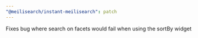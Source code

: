 ```yaml
---
"@meilisearch/instant-meilisearch": patch
---
```


Fixes bug where search on facets would fail when using the sortBy widget
